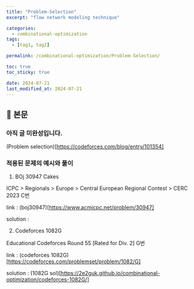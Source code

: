 ```yaml
---
title: "Problem-Selection"
excerpt: "flow network modeling technique"

categories:
  - combinational-optimization
tags:
  - [tag1, tag2]

permalink: /combinational-optimization/Problem-Selection/

toc: true
toc_sticky: true

date: 2024-07-21
last_modified_at: 2024-07-21
---
```


## 🦥 본문

### 아직 글 미완성입니다. 

(Problem selection)[https://codeforces.com/blog/entry/101354]


### 적용된 문제의 예시와 풀이

1. BOj 30947 Cakes

ICPC > Regionals > Europe > Central European Regional Contest > CERC 2023 C번

link : (boj30947)[https://www.acmicpc.net/problem/30947]

solution : 

2. Codeforces 1082G

Educational Codeforces Round 55 [Rated for Div. 2] G번

link : (codeforces 1082G)[https://codeforces.com/problemset/problem/1082/G]

solution : (1082G sol)[https://2e2guk.github.io/combinational-optimization/codeforces-1082G/]





